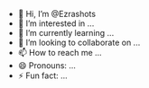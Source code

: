 - 👋 Hi, I’m @Ezrashots
- 👀 I’m interested in ...
- 🌱 I’m currently learning ...
- 💞️ I’m looking to collaborate on ...
- 📫 How to reach me ...
- 😄 Pronouns: ...
- ⚡ Fun fact: ...

<!---
Ezrashots/Ezrashots is a ✨ special ✨ repository because its `README.md` (this file) appears on your GitHub profile.
You can click the Preview link to take a look at your changes.
--->
